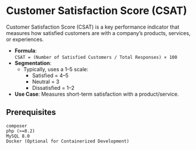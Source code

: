 # Customer Satisfaction Score (CSAT)
Customer Satisfaction Score (CSAT) is a key performance indicator that measures how satisfied customers are with a company’s products, services, or experiences.
- **Formula**:  
  `CSAT = (Number of Satisfied Customers / Total Responses) × 100`
- **Segmentation**:
  - Typically, uses a 1–5 scale:
    - Satisfied = 4–5
    - Neutral = 3
    - Dissatisfied = 1–2
- **Use Case**: Measures short-term satisfaction with a product/service.

## Prerequisites
```
composer
php (>=8.2)
MySQL 8.0
Docker (Optional for Containerized Development)
```
